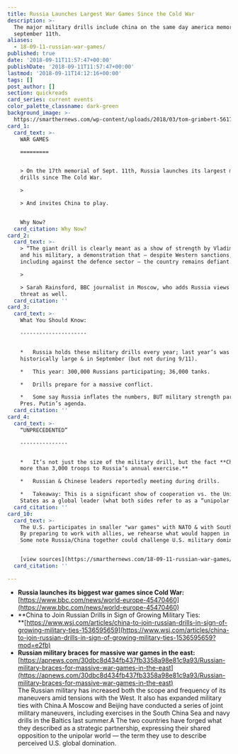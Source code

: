 ```yaml
---
title: Russia Launches Largest War Games Since the Cold War
description: >-
  The major military drills include china on the same day america memorializes
  september 11th.
aliases:
  - 18-09-11-russian-war-games/
published: true
date: '2018-09-11T11:57:47+00:00'
publishDate: '2018-09-11T11:57:47+00:00'
lastmod: '2018-09-11T14:12:16+00:00'
tags: []
post_author: []
section: quickreads
card_series: current events
color_palette_classname: dark-green
background_image: >-
  https://smarthernews.com/wp-content/uploads/2018/03/tom-grimbert-561706-unsplash-scaled.jpg
card_1:
  card_text: >-
    WAR GAMES

    =========


    > On the 17th memorial of Sept. 11th, Russia launches its largest military
    drills since The Cold War.

    > 

    > And invites China to play.


    Why Now?
  card_citation: Why Now?
card_2:
  card_text: >-
    > “The giant drill is clearly meant as a show of strength by Vladimir Putin
    and his military, a demonstration that – despite Western sanctions,
    including against the defence sector – the country remains defiant.”

    > 

    > Sarah Rainsford, BBC journalist in Moscow, who adds Russia views NATO as a
    threat as well.
  card_citation: ''
card_3:
  card_text: >-
    What You Should Know:

    ---------------------


    *   Russia holds these military drills every year; last year’s was also
    historically large & in September (but not during 9/11).

    *   This year: 300,000 Russians participating; 36,000 tanks.

    *   Drills prepare for a massive conflict.

    *   Some say Russia inflates the numbers, BUT military strength part of
    Pres. Putin’s agenda.
  card_citation: ''
card_4:
  card_text: >-
    “UNPRECEDENTED”

    ---------------


    *   It’s not just the size of the military drill, but the fact **China added
    more than 3,000 troops to Russia’s annual exercise.**

    *   Russian & Chinese leaders reportedly meeting during drills.

    *   Takeaway: This is a significant show of cooperation vs. the United
    States as a global leader (what both sides refer to as a “unipolar world”).
  card_citation: ''
card_10:
  card_text: >-
    The U.S. participates in smaller "war games" with NATO & with South Korea.
    By preparing to work with allies, we rehearse what would happen in a crisis.
    Some note Russia/China together could challenge U.S. military dominance.


    [view sources](https://smarthernews.com/18-09-11-russian-war-games/)
  card_citation: ''

---
```

*   **Russia launches its biggest war games since Cold War:**  
    [https://www.bbc.com/news/world-europe-45470460](https://www.bbc.com/news/world-europe-45470460)
*   **China to Join Russian Drills in Sign of Growing Military Ties:  
    **[https://www.wsj.com/articles/china-to-join-russian-drills-in-sign-of-growing-military-ties-1536595659](https://www.wsj.com/articles/china-to-join-russian-drills-in-sign-of-growing-military-ties-1536595659?mod=e2fb)
*   **Russian military braces for massive war games in the east:**  
    [https://apnews.com/30dbc8d434fb437fb3358a98e81c9a93/Russian-military-braces-for-massive-war-games-in-the-east](https://apnews.com/30dbc8d434fb437fb3358a98e81c9a93/Russian-military-braces-for-massive-war-games-in-the-east)  
    The Russian military has increased both the scope and frequency of its maneuvers amid tensions with the West. It also has expanded military ties with China.A Moscow and Beijing have conducted a series of joint military maneuvers, including exercises in the South China Sea and navy drills in the Baltics last summer.A The two countries have forged what they described as a strategic partnership, expressing their shared opposition to the unipolar world — the term they use to describe perceived U.S. global domination.